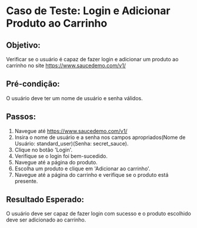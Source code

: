 # Caso de Teste: Login e Adicionar Produto ao Carrinho

## Objetivo:
Verificar se o usuário é capaz de fazer login e adicionar um produto ao carrinho no site https://www.saucedemo.com/v1/

## Pré-condição:
O usuário deve ter um nome de usuário e senha válidos.

## Passos:
1. Navegue até https://www.saucedemo.com/v1/
2. Insira o nome de usuário e a senha nos campos apropriados(Nome de Usuário: standard_user)(Senha: secret_sauce).
3. Clique no botão 'Login'.
4. Verifique se o login foi bem-sucedido.
5. Navegue até a página do produto.
6. Escolha um produto e clique em 'Adicionar ao carrinho'.
7. Navegue até a página do carrinho e verifique se o produto está presente.

## Resultado Esperado:
O usuário deve ser capaz de fazer login com sucesso e o produto escolhido deve ser adicionado ao carrinho.
